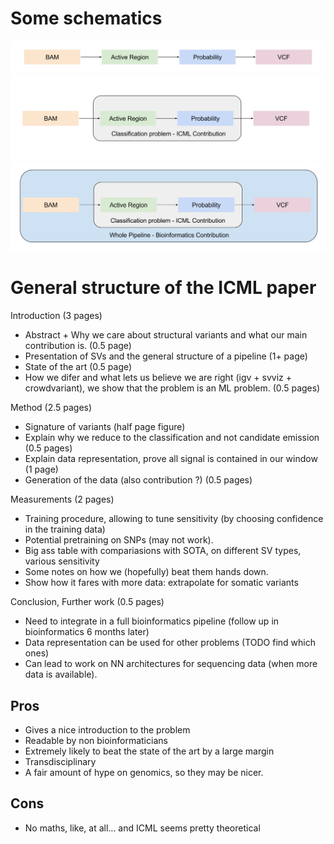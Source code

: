 # Some schematics

![VC Pipeline](Images/General_Variant_Calling_Pipeline.svg "VC Pipeline")
![VC Classifier](Images/Variant_Calling_as_classification.svg "VC classification")
![VC whole](Images/Variant_Calling_as_a_whole.svg "VC whole")

# General structure of the ICML paper

Introduction (3 pages)

- Abstract + Why we care about structural variants and what our main contribution is. (0.5 page)
- Presentation of SVs and the general structure of a pipeline (1+ page)
- State of the art (0.5 page)
- How we difer and what lets us believe we are right (igv + svviz + crowdvariant), we show that the
  problem is an ML problem. (0.5 pages)

Method (2.5 pages)

- Signature of variants (half page figure)
- Explain why we reduce to the classification and not candidate emission (0.5 pages)
- Explain data representation, prove all signal is contained in our window (1 page)
- Generation of the data (also contribution ?) (0.5 pages)

Measurements (2 pages)

- Training procedure, allowing to tune sensitivity (by choosing confidence in the training data)
- Potential pretraining on SNPs (may not work).
- Big ass table with compariasions with SOTA, on different SV types, various sensitivity
- Some notes on how we (hopefully) beat them hands down.
- Show how it fares with more data: extrapolate for somatic variants

Conclusion, Further work (0.5 pages)

- Need to integrate in a full bioinformatics pipeline (follow up in bioinformatics 6 months later)
- Data representation can be used for other problems (TODO find which ones)
- Can lead to work on NN architectures for sequencing data (when more data is available).

## Pros

- Gives a nice introduction to the problem
- Readable by non bioinformaticians
- Extremely likely to beat the state of the art by a large margin
- Transdisciplinary
- A fair amount of hype on genomics, so they may be nicer.

## Cons

- No maths, like, at all... and ICML seems pretty theoretical
